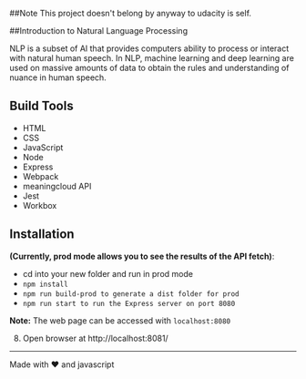 ##Note
This project doesn't belong by anyway to udacity is self.

##Introduction to Natural Language Processing

NLP is a subset of AI that provides computers ability to process or interact with natural human speech. In NLP, machine learning and deep learning are used on massive amounts of data to obtain the rules and understanding of nuance in human speech.

## Build Tools
* HTML
* CSS
* JavaScript
* Node
* Express
* Webpack
* meaningcloud API
* Jest
* Workbox

## Installation

**(Currently, prod mode allows you to see the results of the API fetch)**:
- cd into your new folder and run in prod mode
- `npm install`
- `npm run build-prod to generate a dist folder for prod`
- `npm run start to run the Express server on port 8080`

**Note:** The web page can be accessed with `localhost:8080`

8. Open browser at http://localhost:8081/

------

Made with ❤️️ and javascript